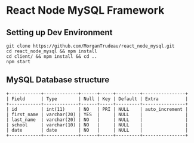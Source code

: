 # React Node MySQL Framework

## Setting up Dev Environment

```git clone https://github.com/MorganTrudeau/react_node_mysql.git```<br />
```cd react_node_mysql && npm install```<br />
```cd client/ && npm install && cd ..```<br />
```npm start```<br />

## MySQL Database structure
```
+------------+-------------+------+-----+---------+----------------+
| Field      | Type        | Null | Key | Default | Extra          |
+------------+-------------+------+-----+---------+----------------+
| id         | int(11)     | NO   | PRI | NULL    | auto_increment |
| first_name | varchar(20) | YES  |     | NULL    |                |
| last_name  | varchar(20) | NO   |     | NULL    |                |
| school     | varchar(10) | NO   |     | NULL    |                |
| date       | date        | NO   |     | NULL    |                |
+------------+-------------+------+-----+---------+----------------+
```
